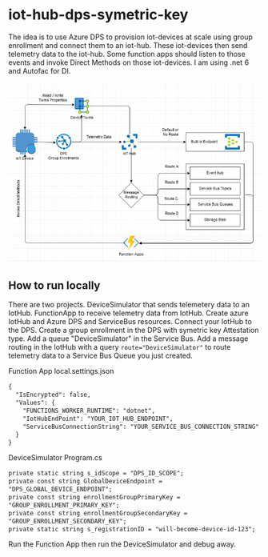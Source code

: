 # iot-hub-dps-symetric-key
The idea is to use Azure DPS to provision iot-devices at scale using group enrollment and connect them to an iot-hub. These iot-devices then send telemetry data to the iot-hub. Some function apps should listen to those events and invoke Direct Methods on those iot-devices. I am using .net 6 and Autofac for DI.

<img src="iot-hub-dps.jpg" />

## How to run locally
There are two projects. DeviceSimulator that sends telemetery data to an IotHub. FunctionApp to receive telemetry data from IotHub. Create azure IotHub and Azure DPS and ServiceBus resources. Connect your IotHub to the DPS. Create a group enrollment in the DPS with symetric key Attestation type. Add a queue "DeviceSimulator" in the Service Bus. Add a message routing in the IotHub with a query ``` route="DeviceSimulator" ``` to route telemetry data to a Service Bus Queue you just created.


Function App local.settings.json
```
{
  "IsEncrypted": false,
  "Values": {
    "FUNCTIONS_WORKER_RUNTIME": "dotnet",
    "IotHubEndPoint": "YOUR_IOT_HUB_ENDPOINT",
    "ServiceBusConnectionString": "YOUR_SERVICE_BUS_CONNECTION_STRING"
  }
}
```

DeviceSimulator Program.cs
```
private static string s_idScope = "DPS_ID_SCOPE";
private const string GlobalDeviceEndpoint = "DPS_GLOBAL_DEVICE_ENDPOINT";
private const string enrollmentGroupPrimaryKey = "GROUP_ENROLLMENT_PRIMARY_KEY";
private const string enrollmentGroupSecondaryKey = "GROUP_ENROLLMENT_SECONDARY_KEY";
private static string s_registrationID = "will-become-device-id-123";
```

Run the Function App then run the DeviceSimulator and debug away.
